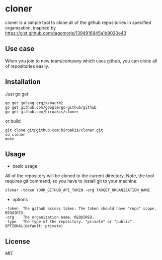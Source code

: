 # cloner

cloner is a simple tool to clone all of the github repositories in specified organization, inspired by https://gist.github.com/tagomoris/1394916845a1b8020e43

## Use case

When you join to new team/company which uses github, you can clone all of repositories easily.

## Installation

Just go get

```
go get golang.org/x/oauth2
go get github.com/google/go-github/github
go get github.com/hiroakis/cloner
```

or build

```
git clone git@github.com:hiroakis/cloner.git
cd cloner
make
```

## Usage

* basic usage

All of the repository will be cloned to the current directory. Note, the tool requires git command, so you have to install git to your machine.

```
cloner -token YOUR_GITHUB_API_TOKEN -org TARGET_ORGANIZATION_NAME
```

* options

```
-token  The github access token. The token should have "repo" scope. REQUIRED.
-org    The organization name. REQUIRED.
-type   The type of the repository. "private" or "public". OPTIONAL(default: private)
```

## License

MIT